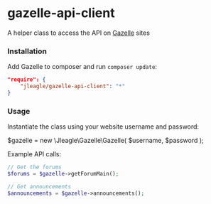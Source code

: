 gazelle-api-client
==================

A helper class to access the API on [Gazelle](https://github.com/WhatCD/Gazelle/wiki/JSON-API-Documentation) sites

### Installation

Add Gazelle to composer and run `composer update`:

```json
"require": {
    "jleagle/gazelle-api-client": "*"
}
```

### Usage

Instantiate the class using your website username and password:

$gazelle = new \Jleagle\Gazelle\Gazelle(
	$username,
	$password
);

Example API calls:

```php
// Get the forums
$forums = $gazelle->getForumMain();

// Get announcements
$announcements = $gazelle->announcements();
```
